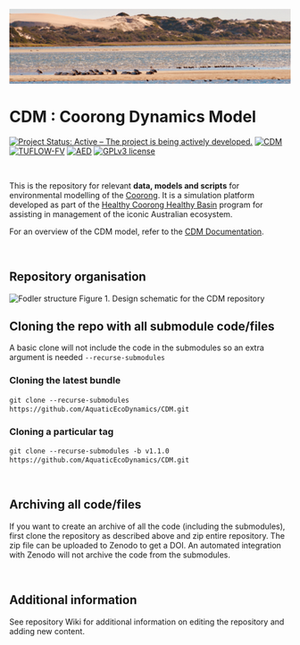 
![image](sandbox/coorong_banner.jpeg)

# CDM : Coorong Dynamics Model

[![Project Status: Active – The project is being actively developed.](https://www.repostatus.org/badges/latest/active.svg)](https://www.repostatus.org/#active)
[![CDM](https://img.shields.io/badge/CDM-2.0-brightgreen)](https://aquatic.science.uwa.edu.au/research/models/AED/quickstart.html)
[![TUFLOW-FV](https://img.shields.io/badge/TUFLOW--FV-2020.008-yellow)](https://tuflow.com/products/tuflow-fv/)
[![AED](https://img.shields.io/badge/AED-2.0.5-orange)](https://aquatic.science.uwa.edu.au/research/models/AED/quickstart.html)
[![GPLv3 license](https://img.shields.io/badge/License-GPLv3-blue.svg)](http://perso.crans.org/besson/LICENSE.html)


<br>

This is the repository for relevant **data, models and scripts** for environmental modelling of the [Coorong](https://en.wikipedia.org/wiki/Coorong,_South_Australia). It is a simulation platform developed as part of the [Healthy Coorong Healthy Basin](https://www.environment.sa.gov.au/topics/coorong/healthy-coorong-healthy-basin) program for assisting in management of the iconic Australian ecosystem.

For an overview of the CDM model, refer to the [CDM Documentation](https://aquaticecodynamics.github.io/cdm-science/).

<br>

## Repository organisation


<img src="https://user-images.githubusercontent.com/19967037/127596869-b62ce358-925f-45cc-82cd-0f55aea5b991.png" alt="Fodler structure" width="500"/>
Figure 1. Design schematic for the CDM repository

<br>

## Cloning the repo with all submodule code/files

A basic clone will not include the code in the submodules so an extra argument is needed `--recurse-submodules`

### Cloning the latest bundle
```
git clone --recurse-submodules https://github.com/AquaticEcoDynamics/CDM.git
```

### Cloning a particular tag
```
git clone --recurse-submodules -b v1.1.0 https://github.com/AquaticEcoDynamics/CDM.git
```

<br>

## Archiving all code/files

If you want to create an archive of all the code (including the submodules), first clone the repository as described above and zip entire repository.  The zip file can be uploaded to Zenodo to get a DOI.  An automated integration with Zenodo will not archive the code from the submodules.

<br>

## Additional information

See repository Wiki for additional information on editing the repository and adding new content.

<br>


